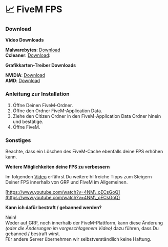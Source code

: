 # 📈 FiveM FPS

### Download <a href="#2-toc-title" id="2-toc-title"></a>

**Video Downloads**

**Malwarebytes**: [Download](https://de.malwarebytes.com/mwb-download/)\
**Ccleaner**: [Download](https://www.ccleaner.com/de-de/ccleaner):

**Grafikkarten-Treiber Downloads**

**NVIDIA**: [Download](https://www.nvidia.com/de-de/geforce/geforce-experience/)\
**AMD**: [Download](https://www.amd.com/de/support)

### Anleitung zur Installation <a href="#5-toc-title" id="5-toc-title"></a>

1. Öffne Deinen FiveM-Ordner.
2. Öffne den Ordner FiveM-Application Data.
3. Ziehe den Citizen Ordner in den FiveM-Application Data Ordner hinein und bestätige.
4. Öffne FiveM.

### Sonstiges <a href="#6-toc-title" id="6-toc-title"></a>

Beachte, dass ein Löschen des FiveM-Cache ebenfalls deine FPS erhöhen kann.

**Weitere Möglichkeiten deine FPS zu verbessern**

Im folgenden [Video](https://www.youtube.com/watch?v=4NM\_oECsGoQ) erfährst Du weitere hilfreiche Tipps zum Steigern Deiner FPS innerhalb von GRP und FiveM im Allgemeinen.

[https://www.youtube.com/watch?v=4NM\_oECsGoQ](https://www.youtube.com/watch?v=4NM\_oECsGoQ)

**Kann ich dafür bestraft / gebanned werden?**

Nein!\
Weder auf GRP, noch innerhalb der FiveM-Plattform, kann diese Änderung _(oder die Änderungen im vorgeschlagenem Video)_ dazu führen, dass Du gebanned / bestraft wirst.\
Für andere Server übernehmen wir selbstverständlich keine Haftung.
